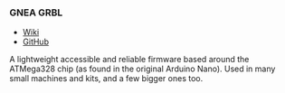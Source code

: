 ### GNEA GRBL

- <a href="https://github.com/gnea/grbl/wiki" target="_blank">Wiki</a>
- <a href="https://github.com/gnea/grbl" target="_blank">GitHub</a>

A lightweight accessible and reliable firmware based around the ATMega328 chip (as found in the original Arduino Nano). Used in many small machines and kits, and a few bigger ones too.
